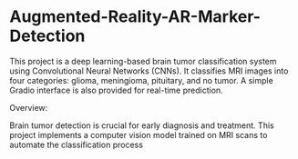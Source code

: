 # Augmented-Reality-AR-Marker-Detection
This project is a deep learning-based brain tumor classification system using Convolutional Neural Networks (CNNs). It classifies MRI images into four categories: glioma, meningioma, pituitary, and no tumor. A simple Gradio interface is also provided for real-time prediction.

Overview:

Brain tumor detection is crucial for early diagnosis and treatment. This project implements a computer vision model trained on MRI scans to automate the classification process
